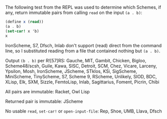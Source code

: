 The following test from the REPL was used to determine which Schemes, if any, return immutable pairs from calling `read` on the input `(a . b)`:

```Scheme
(define x (read))
(a . b)
(set-car! x 'b)
x
```

IronScheme, S7, Dfsch, Inlab don't support (read) direct from the command line, so I substituted reading from a file that contained nothing but `(a . b)`.

Output `(b . b)` per R![57]RS: Gauche, MIT, Gambit, Chicken, Bigloo, Scheme48/scsh, Guile, Kawa, SISC, Detroit, SCM, Chez, Vicare, Larceny, Ypsilon, Mosh, IronScheme, JScheme, STklos, KSi, SigScheme, MiniScheme, TinyScheme, S7, Scheme 9, RScheme, Unlikely, SIOD, BDC, XLisp, Elk, SXM, Sizzle, FemtoLisp, Inlab, Sagittarius, Foment, Picrin, Chibi

All pairs are immutable: Racket, Owl Lisp

Returned pair is immutable: JScheme

No usable `read`, `set-car!` or `open-input-file`: Rep, Shoe, UMB, Llava, Dfsch

